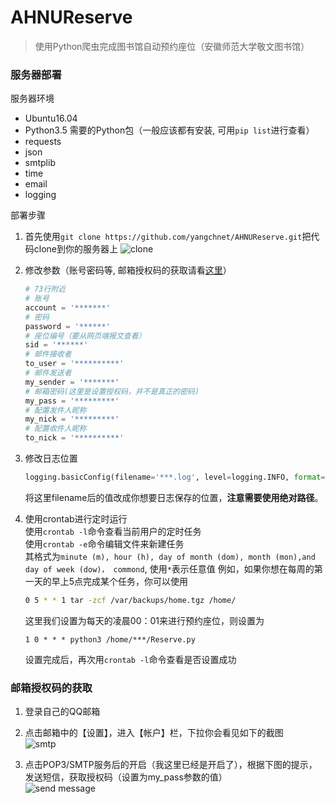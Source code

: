 # AHNUReserve
> 使用Python爬虫完成图书馆自动预约座位（安徽师范大学敬文图书馆）

### 服务器部署
服务器环境
* Ubuntu16.04
* Python3.5
需要的Python包（一般应该都有安装, 可用```pip list```进行查看）  
* requests
* json
* smtplib
* time
* email
* logging

部署步骤  
1. 首先使用```git clone https://github.com/yangchnet/AHNUReserve.git```把代码clone到你的服务器上
    ![clone](https://github.com/yangchnet/AHNUReserve/blob/master/img/clone.png?raw=true)

2. 修改参数（账号密码等, 邮箱授权码的获取请看[这里](#邮箱授权码的获取)）  
    ```Python
    # 73行附近
    # 账号
    account = '*******'
    # 密码
    password = '******'
    # 座位编号（要从网页端报文查看）
    sid = '******'
    # 邮件接收者
    to_user = '**********'
    # 邮件发送者
    my_sender = '*******'
    # 邮箱密码(这里是设置授权码，并不是真正的密码)
    my_pass = '*********'
    # 配置发件人昵称
    my_nick = '*********'
    # 配置收件人昵称
    to_nick = '**********'
    ```
3. 修改日志位置  
    ```Python
    logging.basicConfig(filename='***.log', level=logging.INFO, format=' %(asctime)s - %(levelname)s- %(message)s')
    ```
    将这里filename后的值改成你想要日志保存的位置，**注意需要使用绝对路径**。  
3. 使用crontab进行定时运行  
    使用```crontab -l```命令查看当前用户的定时任务  
    使用```crontab -e```命令编辑文件来新建任务  
    其格式为```minute (m), hour (h), day of month (dom), month (mon),and day of week (dow)， commond```, 使用```*```表示任意值
    例如，如果你想在每周的第一天的早上5点完成某个任务，你可以使用    
    ```bash
    0 5 * * 1 tar -zcf /var/backups/home.tgz /home/
    ```
    这里我们设置为每天的凌晨00：01来进行预约座位，则设置为  
    ```
    1 0 * * * python3 /home/***/Reserve.py
    ```
    设置完成后，再次用```crontab -l```命令查看是否设置成功  
    
### 邮箱授权码的获取    
1. 登录自己的QQ邮箱  

2. 点击邮箱中的【设置】，进入【帐户】栏，下拉你会看见如下的截图  
    ![smtp](https://github.com/yangchnet/AHNUReserve/blob/master/img/smtp.png?raw=true)
    
3. 点击POP3/SMTP服务后的开启（我这里已经是开启了），根据下图的提示，发送短信，获取授权码（设置为my_pass参数的值）  
    ![send message](https://github.com/yangchnet/AHNUReserve/blob/master/img/message.png?raw=true)
    
